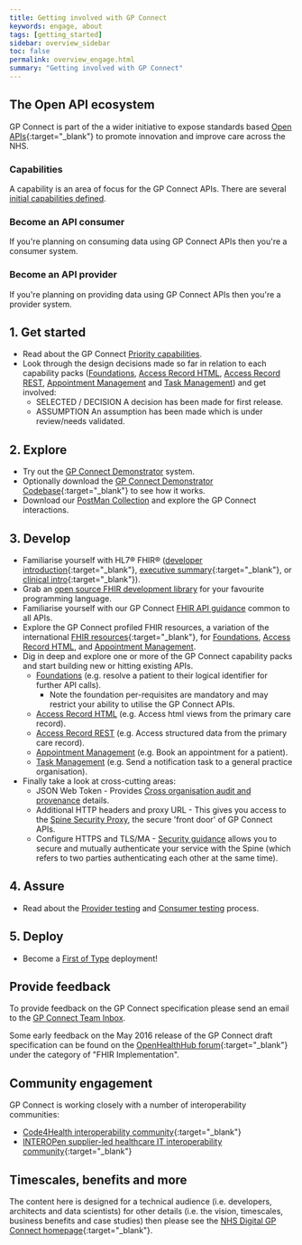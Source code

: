 ```yaml
---
title: Getting involved with GP Connect
keywords: engage, about
tags: [getting_started]
sidebar: overview_sidebar
toc: false
permalink: overview_engage.html
summary: "Getting involved with GP Connect"
---
```


## The Open API ecosystem

GP Connect is part of the a wider initiative to expose standards based [Open APIs](https://www.england.nhs.uk/digitaltechnology/info-revolution/interoperability/open-api/){:target="_blank"} to promote innovation and improve care across the NHS.

### Capabilities

A capability is an area of focus for the GP Connect APIs. There are several [initial capabilities defined](overview_priority_capabilities.html).

### Become an API consumer

If you're planning on consuming data using GP Connect APIs then you're a consumer system.

### Become an API provider

If you're planning on providing data using GP Connect APIs then you're a provider system. 



## 1. Get started ##

- Read about the GP Connect [Priority capabilities](overview_priority_capabilities.html).
- Look through the design decisions made so far in relation to each capability packs ([Foundations](foundations_design.html), [Access Record HTML](accessrecord_design.html), [Access Record REST](accessrecord_rest.html), [Appointment Management](appointments_design.html) and [Task Management](tasks_design.html)) and get involved:
	- <span class="label label-success">SELECTED</span> / <span class="label label-info">DECISION</span> A decision has been made for first release.
	- <span class="label label-warning">ASSUMPTION</span> An assumption has been made which is under review/needs validated.

## 2. Explore ## 

- Try out the [GP Connect Demonstrator](system_demonstrator.html) system.
- Optionally download the [GP Connect Demonstrator Codebase](https://github.com/nhs-digital/gpconnect){:target="_blank"} to see how it works. 
- Download our [PostMan Collection](system_reference_postman.html) and explore the GP Connect interactions.

## 3. Develop ##

- Familiarise yourself with HL7&reg; FHIR&reg; ([developer introduction](http://www.hl7.org/implement/standards/fhir/overview-dev.html){:target="_blank"}, [executive summary](http://www.hl7.org/implement/standards/fhir/summary.html){:target="_blank"}, or [clinical intro](http://www.hl7.org/implement/standards/fhir/overview-clinical.html){:target="_blank"}).
- Grab an [open source FHIR development library](development_fhir_open_source_guidance.html) for your favourite programming language.
- Familiarise yourself with our GP Connect [FHIR API guidance](development_fhir_api_guidance.html) common to all APIs.
- Explore the GP Connect profiled FHIR resources, a variation of the international [FHIR resources](https://www.hl7.org/fhir/STU3/){:target="_blank"}, for [Foundations](datalibraryfoundation.html), [Access Record HTML](datalibraryaccessRecord.html), and [Appointment Management](datalibraryappointment.html).
- Dig in deep and explore one or more of the GP Connect capability packs and start building new or hitting existing APIs.
  - [Foundations](foundations.html) (e.g. resolve a patient to their logical identifier for further API calls).
  	- Note the foundation per-requisites are mandatory and may restrict your ability to utilise the GP Connect APIs.
  - [Access Record HTML](accessrecord.html) (e.g. Access html views from the primary care record).
  - [Access Record REST](accessrecord_rest.html) (e.g. Access structured data from the primary care record).
  - [Appointment Management](appointments.html) (e.g. Book an appointment for a patient).
  - [Task Management](tasks.html) (e.g. Send a notification task to a general practice organisation).
- Finally take a look at cross-cutting areas:
  - JSON Web Token - Provides [Cross organisation audit and provenance](integration_cross_organisation_audit_and_provenance.html) details.
  - Additional HTTP headers and proxy URL - This gives you access to the [Spine Security Proxy](integration_spine_security_proxy.html), the secure 'front door' of GP Connect APIs.
  - Configure HTTPS and TLS/MA - [Security guidance](development_api_security_guidance.html) allows you to secure and mutually authenticate your service with the Spine (which refers to two parties authenticating each other at the same time). 

## 4. Assure ##

- Read about the [Provider testing](testing_api_provider_testing.html) and [Consumer testing](testing_api_consumer_testing.html) process.

## 5. Deploy ##

- Become a [First of Type](overview_first_of_type.html) deployment!




## Provide feedback

To provide feedback on the GP Connect specification please send an email to the [GP Connect Team Inbox](mailto://gpconnect@nhs.net).

Some early feedback on the May 2016 release of the GP Connect draft specification can be found on the [OpenHealthHub forum](https://www.openhealthhub.org/c/fhir-implementation){:target="_blank"} under the category of "FHIR Implementation".

## Community engagement

GP Connect is working closely with a number of interoperability communities:

- [Code4Health interoperability community](https://code4health.org/communities/interoperability){:target="_blank"}
- [INTEROPen supplier-led healthcare IT interoperability community](http://www.interopen.org/){:target="_blank"}

## Timescales, benefits and more

The content here is designed for a technical audience (i.e. developers, architects and data scientists) for other details (i.e. the vision, timescales, business benefits and case studies) then please see the [NHS Digital GP Connect homepage](https://digital.nhs.uk/article/1275/GP-Connect){:target="_blank"}.

